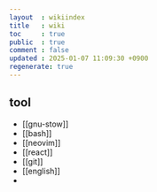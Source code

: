 ```yaml
---
layout  : wikiindex
title   : wiki
toc     : true
public  : true
comment : false
updated : 2025-01-07 11:09:30 +0900
regenerate: true
---
```


## tool

- [[gnu-stow]]
- [[bash]]
- [[neovim]]
- [[react]]
- [[git]]
- [[english]]
- 
